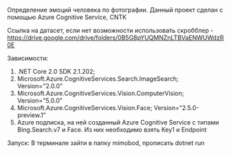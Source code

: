 Определение эмоций человека по фотографии. Данный проект сделан с помощью Azure Cognitive Service, CNTK

Ссылка на датасет, если нет возможности использовать скробблер - https://drive.google.com/drive/folders/0B5G8pYUQMNZnLTBVaENWUWdzR0E

Зависимости:
1. .NET Core 2.0 SDK 2.1.202;
2. Microsoft.Azure.CognitiveServices.Search.ImageSearch; Version="2.0.0"
3. Microsoft.Azure.CognitiveServices.Vision.ComputerVision; Version="5.0.0"
4. Microsoft.Azure.CognitiveServices.Vision.Face; Version="2.5.0-preview.1"
5. Azure подписка, на ней созданный Azure Cognitive Service c типами Bing.Search.v7 и Face. Из них необходимо взять Key1 и Endpoint

Запуск:
В терминале зайти в папку mimobod, прописать dotnet run 
